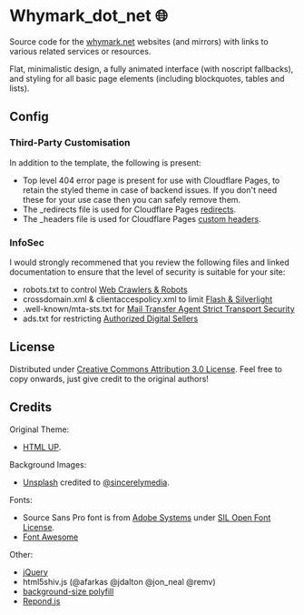 # Whymark_dot_net :globe_with_meridians:
Source code for the [whymark.net](https://whymark.net/) websites (and mirrors) with links to various related services or resources.

Flat, minimalistic design, a fully animated interface (with noscript fallbacks), and styling for all basic page elements (including blockquotes, tables and lists).

## Config
### Third-Party Customisation
In addition to the template, the following is present:
- Top level 404 error page is present for use with Cloudflare Pages, to retain the styled theme in case of backend issues. If you don't need these for your use case then you can safely remove them.
- The _redirects file is used for Cloudflare Pages [redirects](https://developers.cloudflare.com/pages/platform/redirects/).
- The _headers file is used for Cloudflare Pages [custom headers](https://developers.cloudflare.com/pages/platform/headers/).


### InfoSec
I would strongly recommened that you review the following files and linked documentation to ensure that the level of security is suitable for your site:
- robots.txt to control [Web Crawlers & Robots](https://en.wikipedia.org/wiki/Robots_exclusion_standard)
- crossdomain.xml & clientaccespolicy.xml to limit [Flash & Silverlight](https://en.wikipedia.org/wiki/Cross-site_request_forgery)
- .well-known/mta-sts.txt for [Mail Transfer Agent Strict Transport Security](https://www.ncsc.gov.uk/collection/email-security-and-anti-spoofing/using-mta-sts-to-protect-the-privacy-of-your-emails)
- ads.txt for restricting [Authorized Digital Sellers](https://iabtechlab.com/ads-txt/)

## License
Distributed under [Creative Commons Attribution 3.0 License](https://creativecommons.org/licenses/by/3.0/). Feel free to copy onwards, just give credit to the original authors!

## Credits
Original Theme:  
- [HTML UP](https://html5up.net/astral).

Background Images:  
- [Unsplash](https://unsplash.com/photos/gPnHi8AmO5k) credited to [@sincerelymedia](https://unsplash.com/@sincerelymedia).

Fonts:
- Source Sans Pro font is from [Adobe Systems](https://www.adobe.com/) under [SIL Open Font License](https://scripts.sil.org/cms/scripts/page.php?site_id=nrsi&id=OFL).
- [Font Awesome](https://github.com/FortAwesome/Font-Awesome)

Other:  
- [jQuery](jquery.com)
- html5shiv.js (@afarkas @jdalton @jon_neal @remv)
- [background-size polyfill](https://github.com/louisremi/background-size-polyfill)
- [Repond.js](https://github.com/scottjehl/Respond)
